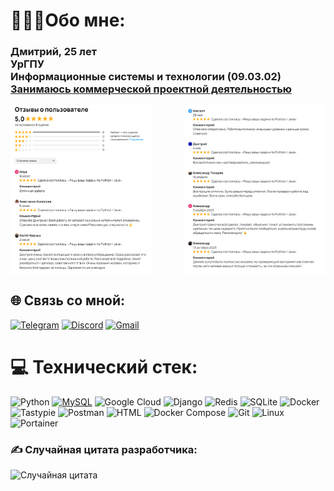<h1 align="left">👨🏻‍💻Обо мне:</h1>
<h3 align="left">Дмитрий, 25 лет<br>УрГПУ<br>Информационные системы и технологии (09.03.02)<br>
<a href="https://www.avito.ru/moskva/predlozheniya_uslug/reshu_vashi_zadachi_po_python_3096219926">Занимаюсь коммерческой проектной деятельностью</a>
</h3>
<div style="display: flex; justify-content: space-between;">
  <img src="./img/1.png" alt="Описание первого изображения" style="width: 45%;" />
  <img src="./img/2.png" alt="Описание второго изображения" style="width: 45%;" />
</div>



## 🌐 Связь со мной:
[![Telegram](https://img.shields.io/badge/Telegram-%232CA5E0.svg?logo=telegram&logoColor=white)](https://t.me/def_tbv) 
[![Discord](https://img.shields.io/badge/Discord-%237289DA.svg?logo=discord&logoColor=white)](https://discord.gg/jkl.jh) 
[![Gmail](https://img.shields.io/badge/Gmail-%23EA4335.svg?logo=gmail&logoColor=white)](mailto:bolshoy.molodets1@gmail.com)




# 💻 Технический стек:
![Python](https://img.shields.io/badge/python-3670A0?style=for-the-badge&logo=python&logoColor=ffdd54) [![MySQL](https://img.shields.io/badge/MySQL-4479A1?style=for-the-badge&logo=mysql&logoColor=white)](https://www.mysql.com/)
 ![Google Cloud](https://img.shields.io/badge/Google%20Cloud-%234285F4.svg?style=for-the-badge&logo=google-cloud&logoColor=white)  ![Django](https://img.shields.io/badge/django-%23092E20.svg?style=for-the-badge&logo=django&logoColor=white) ![Redis](https://img.shields.io/badge/redis-%23DD0031.svg?style=for-the-badge&logo=redis&logoColor=white)  ![SQLite](https://img.shields.io/badge/sqlite-%2307405e.svg?style=for-the-badge&logo=sqlite&logoColor=white)  ![Docker](https://img.shields.io/badge/docker-%230db7ed.svg?style=for-the-badge&logo=docker&logoColor=white) ![Tastypie](https://img.shields.io/badge/tastypie-800080?style=for-the-badge&logo=tastypie&logoColor=ffdd54) ![Postman](https://img.shields.io/badge/postman-FF6C37?style=for-the-badge&logo=postman&logoColor=white) ![HTML](https://img.shields.io/badge/HTML-008000?style=for-the-badge&logo=html5&logoColor=white)
![Docker Compose](https://img.shields.io/badge/Docker_Compose-1.29.0-2391E6?style=for-the-badge&logo=docker&logoColor=white) ![Git](https://img.shields.io/badge/Git-F05032?style=for-the-badge&logo=git&logoColor=white) ![Linux](https://img.shields.io/badge/Linux-FCC624?style=for-the-badge&logo=linux&logoColor=black)<!-- ... -->
![Portainer](https://img.shields.io/badge/Portainer-005e99?style=for-the-badge&logo=docker&logoColor=white)





### ✍️ Случайная цитата разработчика:
![Случайная цитата](https://quotes-github-readme.vercel.app/api?type=horizontal&theme=radical&lang=ru)


